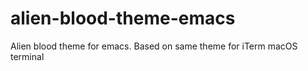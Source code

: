 # alien-blood-theme-emacs
Alien blood theme for emacs. Based on same theme for iTerm macOS terminal
